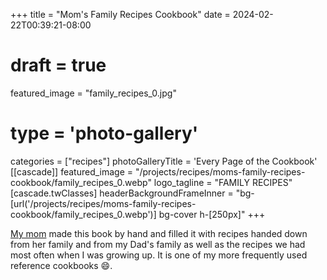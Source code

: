 +++
title = "Mom's Family Recipes Cookbook"
date = 2024-02-22T00:39:21-08:00
# draft = true
featured_image = "family_recipes_0.jpg"
# type = 'photo-gallery'
categories = ["recipes"]
photoGalleryTitle = 'Every Page of the Cookbook'
[[cascade]]
  featured_image = "/projects/recipes/moms-family-recipes-cookbook/family_recipes_0.webp"
  logo_tagline = "FAMILY RECIPES"
  [cascade.twClasses]
    headerBackgroundFrameInner = "bg-[url('/projects/recipes/moms-family-recipes-cookbook/family_recipes_0.webp')] bg-cover h-[250px]"
+++

[My mom](https://www.louisestrawbridge.com/) made this book by hand and filled it with recipes handed down from her family and from my Dad's family as well as the recipes we had most often when I was growing up. It is one of my more frequently used reference cookbooks :smile:.